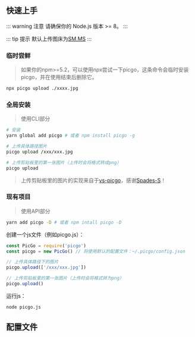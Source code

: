 ## 快速上手

::: warning 注意
请确保你的 Node.js 版本 >= 8。
:::

::: tip 提示
默认上传图床为[SM.MS](https://sm.ms/)
:::

### 临时尝鲜

>如果你的npm>=5.2，可以使用npx尝试一下picgo，这条命令会临时安装picgo，并在使用结束后删除它。

```sh
npx picgo upload ./xxxx.jpg
```

### 全局安装

>使用CLI部分

```sh
# 安装
yarn global add picgo # 或者 npm install picgo -g

# 上传具体路径图片
picgo upload /xxx/xxx.jpg

# 上传剪贴板里的第一张图片（上传时会将格式转成png）
picgo upload
```

>上传剪贴板里的图片的实现来自于[vs-picgo](https://github.com/PicGo/vs-picgo)，感谢[Spades-S](https://github.com/Spades-S)！

### 现有项目

>使用API部分

```sh
yarn add picgo -D # 或者 npm intall picgo -D
```

创建一个js文件（例如picgo.js）：

```js
const PicGo = require('picgo')
const picgo = new PicGo() // 将使用默认的配置文件：~/.picgo/config.json

// 上传具体路径下的图片
picgo.upload(['/xxx/xxx.jpg'])

// 上传剪贴板里的第一张图片（上传时会将格式转为png）
picgo.upload()
```

运行js：

```sh
node picgo.js
```

## 配置文件
















































